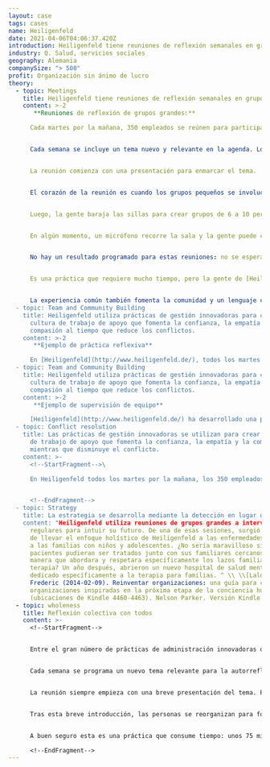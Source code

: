 ```yaml
---
layout: case
tags: cases
name: Heiligenfeld
date: 2021-04-06T04:06:37.420Z
introduction: Heiligenfeld tiene reuniones de reflexión semanales en grupos grandes.
industry: Q. Salud, servicios sociales
geography: Alemania
companySize: "> 500"
profit: Organización sin ánimo de lucro
theory:
  - topic: Meetings
    title: Heiligenfeld tiene reuniones de reflexión semanales en grupos grandes.
    content: >-2
       **Reuniones de reflexión de grupos grandes:** 

      Cada martes por la mañana, 350 empleados se reúnen para participar en una reflexión conjunta. (Algunos colegas deben quedarse con los pacientes).


      Cada semana se incluye un tema nuevo y relevante en la agenda. Los temas han incluido: \[resolución de conflictos] (../ resolución de conflictos /), cómo lidiar con el fracaso, \[valores] (../ cultura-y-valores /) y similares.


      La reunión comienza con una presentación para enmarcar el tema.


      El corazón de la reunión es cuando los grupos pequeños se involucran en la autorreflexión. Como, por ejemplo, el tema "lidiar con el fracaso": una breve presentación presenta formas de lidiar con elegancia con el fracaso: cómo se abren nuevas posibilidades cuando dejamos de juzgar nuestros fracasos, etc.


      Luego, la gente baraja las sillas para crear grupos de 6 a 10 personas. Reflexionan sobre el tema, guiados por un facilitador que eligen.


      En algún momento, un micrófono recorre la sala y la gente puede compartir lo que surgió en la discusión.


      No hay un resultado programado para estas reuniones: no se espera un producto final. Además del aprendizaje personal, surgen conocimientos colectivos. Luego, las iniciativas se llevan a cabo cuando la gente vuelve al trabajo.


      Es una práctica que requiere mucho tiempo, pero la gente de [Heiligenfeld](http://www.heiligenfeld.de/) dice que los beneficios superan con creces los costos. Estas reuniones son como un programa de capacitación sobre esteroides para toda la empresa.


      La experiencia común también fomenta la comunidad y un lenguaje común. Para las risas de aprobación en la sala, un empleado de Heiligenfeld una vez se puso de pie al final de una de esas reuniones y dijo: "Sabes, me gustaría poder tener más Heiligenfeld en casa.
  - topic: Team and Community Building
    title: Heiligenfeld utiliza prácticas de gestión innovadoras para crear una
      cultura de trabajo de apoyo que fomenta la confianza, la empatía y la
      compasión al tiempo que reduce los conflictos.
    content: >-2
       **Ejemplo de práctica reflexiva** 

      En [Heiligenfeld](http://www.heiligenfeld.de/), todos los martes por la mañana, 350 empleados se reúnen durante una hora y cuarto para participar en una reflexión conjunta. Cada semana, se incluye en la agenda un nuevo tema que es relevante en este momento y propicio para la autorreflexión. Reuniones recientes han reflexionado sobre temas tan diversos como la resolución de conflictos, el manejo del fracaso, los valores de la empresa, la comunicación interpersonal, la burocracia, las innovaciones de TI, la gestión de riesgos, la salud personal y la atención plena. La reunión siempre comienza con una breve presentación para enmarcar el tema, seguida de una autorreflexión en pequeños grupos. Cada grupo elige un facilitador que hace cumplir algunas reglas básicas para crear un espacio donde es seguro explorar, ser auténtico y vulnerable. En los confines del grupo pequeño, con la ayuda de la escucha de sus colegas, la gente se atreve a profundizar y obtener nuevos conocimientos sobre sí mismos y los demás. Los colegas están expuestos cada semana a un espacio protegido por reglas básicas que los invita a ser realmente ellos mismos. Aprenden a verse a la luz de su profunda humanidad, en la belleza de sus fortalezas y vulnerabilidad. La confianza, la empatía y la compasión que se acumulan en la reunión se expanden mucho más allá de los confines de la sala de reuniones. Estos sentimientos comienzan a impregnar a toda la organización.
  - topic: Team and Community Building
    title: Heiligenfeld utiliza prácticas de gestión innovadoras para crear una
      cultura de trabajo de apoyo que fomenta la confianza, la empatía y la
      compasión al tiempo que reduce los conflictos.
    content: >-2
       **Ejemplo de supervisión de equipo** 

      [Heiligenfeld](http://www.heiligenfeld.de/) ha desarrollado una práctica simple de supervisión de equipo. La empresa trabaja con cuatro coaches externos, cada uno de los cuales tiene su dominio de experiencia (relaciones, desarrollo organizacional, pensamiento sistémico, liderazgo). Hay una serie de franjas horarias con los entrenadores cada mes en las que los equipos pueden inscribirse. La recomendación es que cada equipo celebre al menos una sesión al año; en promedio, los equipos tienen de dos a cuatro. En la discusión, con la ayuda del supervisor externo, los colegas pueden explorar qué revela una tensión sobre ellos mismos y cómo pueden crecer para resolverla.
  - topic: Conflict resolution
    title: Las prácticas de gestión innovadoras se utilizan para crear una cultura
      de trabajo de apoyo que fomenta la confianza, la empatía y la compasión,
      mientras que disminuye el conflicto.
    content: >-
      <!--StartFragment-->\

      En Heiligenfeld todos los martes por la mañana, los 350 empleados se reúnen durante una hora y un cuarto para participar en la reflexión conjunta. Cada semana, un nuevo tema que es actual y propicio para la autorreflexión se pone en la agenda. Las reuniones recientes han reflexionado sobre temas tan diversos como la resolución de conflictos, el fracaso, los valores de la empresa, la comunicación interpersonal, la burocracia, las innovaciones de TI, la gestión de riesgos, la salud personal y la atención plena. La reunión siempre comienza con una breve presentación para encuadrar el tema, seguida de auto-reflexión en pequeños grupos. Cada grupo elige a un facilitador que hace cumplir las reglas básicas que crean un espacio donde es seguro explorar, ser auténtico y vulnerable. En los confines del pequeño grupo, ayudado por la escucha de sus colegas, la gente se atreve a cavar profundamente y ganar nueva comprensión y entendimiento de si mismo y de otros. Los compañeros están expuestos cada semana a un espacio hecho seguro por las reglas de juego que los invita a ser verdaderamente ellos mismos. Aprenden a verse a la luz de su profunda humanidad, en la belleza de sus fortalezas y vulnerabilidad. La confianza, empatía y compasión que se desarrollan en estas reuniones se expanden y pernean en toda la organización


      <!--EndFragment-->
  - topic: Strategy
    title: La estrategia se desarrolla mediante la detección en lugar de la previsión.
    content: "Heiligenfeld utiliza reuniones de grupos grandes a intervalos
      regulares para intuir su futuro. De una de esas sesiones, surgió la visión
      de llevar el enfoque holístico de Heiligenfeld a las enfermedades mentales
      a las familias con niños y adolescentes. ¿No sería maravilloso si los
      pacientes pudieran ser tratados junto con sus familiares cercanos, de una
      manera que abordara y respetara específicamente los lazos familiares en la
      terapia? Un año después, abrieron un nuevo hospital de salud mental
      dedicado específicamente a la terapia para familias. ^ \\ \\[Laloux,
      Frederic (2014-02-09). Reinventar organizaciones: una guía para crear
      organizaciones inspiradas en la próxima etapa de la conciencia humana
      (ubicaciones de Kindle 4460-4463). Nelson Parker. Versión Kindle.]"
  - topic: wholeness
    title: Reflexión colectiva con todos
    content: >-
      <!--StartFragment-->


      Entre el gran número de prácticas de administración innovadoras que Heiligenfeld ha introducido con el paso del tiempo, existe una práctica en particular que los empleados consideran que hace que la empresa sea un lugar de trabajo destacado. Cada martes por la mañana, 350 empleados se reúnen durante una hora y cuarto para reflexionar juntos. (Idealmente todos los empleados deberían participar, pero algunos deben permanecer con los pacientes. En la actualidad, el número de participantes también está limitado por el tamaño de la sala de reuniones más grande que hay en la organización).


      Cada semana se programa un nuevo tema relevante para la autorreflexión. En las últimas reuniones, se ha reflexionado sobre temas tan diversos como la resolución de conflictos, cómo afrontar el fracaso, los valores de la empresa, la comunicación interpersonal, la burocracia, las innovaciones informáticas, la gestión de riesgos, la salud personal y mindfulness.


      La reunión siempre empieza con una breve presentación del tema. Pero el corazón de la reunión está en los grupos pequeños que participan en la autorreflexión. Tomemos como ejemplo el tema de "cómo afrontar el fracaso". La breve introducción plenaria presenta formas de enfrentarse elegantemente al fracaso; cómo se abren nuevas posibilidades cuando dejamos de emitir juicios; cómo, desde un lugar superior de la conciencia, podemos considerar el fracaso una invitación de la vida a desarrollar nuestras habilidades y nuestra conciencia y a dirigir más nuestros pasos hacia lo que realmente somos.


      Tras esta breve introducción, las personas se reorganizan para formar grupos de entre seis y diez integrantes. A los grupos se les pide que reflexionen sobre el tema: cómo se enfrentan al fracaso en sus vidas, en el trabajo y en el hogar, a nivel individual y colectivo. Cada grupo elige un facilitador que hace cumplir un par de normas básicas para crear un espacio en el que sea seguro explorar, ser auténtico y ser vulnerable. En los confines del grupo pequeño, con la ayuda que supone que sus compañeros escuchen, las personas se atreven a cavar muy hondo y logran nuevas revelaciones sobre sí mismos y sobre los demás. En determinado momento, un micrófono circula por la sala y las personas que lo desean comparten lo que han descubierto durante la conversación. En estas reuniones no hay resultados planificados ni se espera un producto final, pero todos salen con su propio aprendizaje personal. A menudo surgen aprendizajes colectivos o iniciativas que se llevan a cabo una vez las personas vuelven a su trabajo.


      A buen seguro esta es una práctica que consume tiempo: unos 75 minutos a la semana, para más de la mitad de los empleados. Sin embargo, la gente de Heiligenfeld sostiene que los beneficios superan con creces los costos. Estas reuniones de grupos tan numerosos son como un programa de capacitación intensivo para toda la empresa; toda la organización revisa un tema tras otro, semana tras semana.(17)\

      <!--EndFragment-->
---
```

